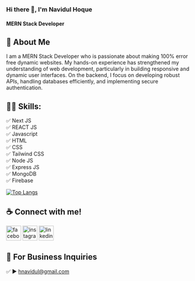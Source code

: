 ### Hi there 👋, I'm Navidul Hoque
#### MERN Stack Developer
## 🚀 About Me
I am a MERN Stack Developer who is passionate about making 100% error free dynamic websites. My hands-on experience has strengthened my understanding of web development, particularly in building responsive and dynamic user interfaces. On the backend, I focus on developing robust APIs, handling databases efficiently, and implementing secure authentication.

## 👨‍💻 Skills: 
✅ Next JS <br> 
✅ REACT JS <br>
✅ Javascript <br>
✅ HTML <br>
✅ CSS <br>
✅ Tailwind CSS <br>
✅ Node JS <br>
✅ Express JS <br>
✅ MongoDB <br>
✅ Firebase <br>

[![Top Langs](https://github-readme-stats.vercel.app/api/top-langs/?username=NavidulHoque)](https://github.com/anuraghazra/github-readme-stats)

## ☕ Connect with me!
[<img src='https://github.com/NavidulHoque/NavidulHoque/blob/main/img/facebook.png?raw=true' alt='facebook' height='40'>](https://www.facebook.com/https://www.facebook.com/hnavidul/)  [<img src='https://github.com/NavidulHoque/NavidulHoque/blob/main/img/instagram.png?raw=true' alt='instagram' height='40'>](https://www.instagram.com/https://www.instagram.com/navidulhoque//)  [<img src='https://github.com/NavidulHoque/NavidulHoque/blob/main/img/linkedin.png?raw=true' alt='linkedin' height='40'>](https://www.linkedin.com/in/https://www.linkedin.com/in/navidul-hoque-04b850267//) 

## 📧 For Business Inquiries 
✅  ► hnavidul@gmail.com






